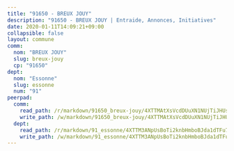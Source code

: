 ```yaml
---
title: "91650 - BREUX JOUY"
description: "91650 - BREUX JOUY | Entraide, Annonces, Initiatives"
date: 2020-01-11T14:09:21+09:00
collapsible: false
layout: commune
comm:
  nom: "BREUX JOUY"
  slug: breux-jouy
  cp: "91650"
dept:
  nom: "Essonne"
  slug: essonne
  num: "91"
peerpad:
  comm:
    read_path: /r/markdown/91650_breux-jouy/4XTTMAtXsVcdDUuXN1NUjTiJHUsxi8Gzep2WnfWTetXjUqx7o
    write_path: /w/markdown/91650_breux-jouy/4XTTMAtXsVcdDUuXN1NUjTiJHUsxi8Gzep2WnfWTetXjUqx7o-K3TgUomaePiogNkb5QgURBryZBjtK6a5CdYZ4z6gLfB5PnbBAs353skMJnhvMPWtH2joxVzBcGpfpsdLbthDvhsi3M16NVjXqvKgdwcmR3YFwPoZs8Pu8DPJc12uFa3VJo1tNDRX
  dept:
    read_path: /r/markdown/91_essonne/4XTTM3ANpUsBoTi2knbHmboBJda1dTFu7ky8ZK9dB2RyMMfWF
    write_path: /w/markdown/91_essonne/4XTTM3ANpUsBoTi2knbHmboBJda1dTFu7ky8ZK9dB2RyMMfWF-K3TgUyWqeJSocSvH4aaj1ao8GVHVL7XNdUYQ4QUUeH9BAdnr24zoBJ2C3FCPvjfnNG6dyrzadtyfizxGKpMjZFU9wDjSpA4g6VtDcxL8iEmbLsyV9TFoF7XzgcRopbNZHgpYvcW3
---
```


